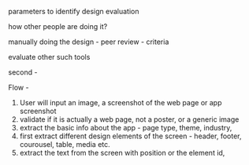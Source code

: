 parameters to identify design evaluation

how other people are doing it?

manually doing the design - peer review - criteria

evaluate other such tools

second - 


Flow - 
1. User will input an image, a screenshot of the web page or app screenshot
2. validate if it is actually a web page, not a poster, or a generic image
3. extract the basic info about the app - page type, theme, industry, 
4. first extract different design elements of the screen - header, footer, courousel, table, media etc. 
5. extract the text from the screen with position or the element id,